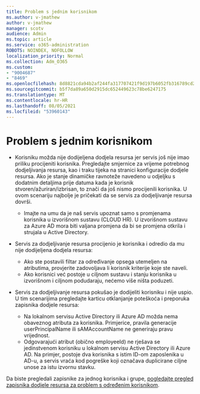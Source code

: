 ```yaml
---
title: Problem s jednim korisnikom
ms.author: v-jmathew
author: v-jmathew
manager: scotv
audience: Admin
ms.topic: article
ms.service: o365-administration
ROBOTS: NOINDEX, NOFOLLOW
localization_priority: Normal
ms.collection: Adm_O365
ms.custom:
- "9004687"
- "8469"
ms.openlocfilehash: 8d8821cda94b2af244fa317707421f9d197b6052fb316789cd286ea8b4adf19e
ms.sourcegitcommit: b5f7da89a650d2915dc652449623c78be6247175
ms.translationtype: MT
ms.contentlocale: hr-HR
ms.lasthandoff: 08/05/2021
ms.locfileid: "53960143"
---
```

# <a name="problem-with-single-user"></a>Problem s jednim korisnikom

- Korisniku možda nije dodijeljena dodjela resursa jer servis još nije imao priliku procijeniti korisnika. Pregledajte smjernice za vrijeme potrebnog dodjeljivanja resursa, kao i traku tijeka na stranici konfiguracije dodjele resursa. Ako je stanje dinamičke ravnoteže navedeno u odjeljku s dodatnim detaljima prije datuma kada je korisnik stvoren/ažuriran/izbrisan, to znači da još nismo procijenili korisnika. U ovom scenariju najbolje je pričekati da se servis za dodjeljivanje resursa dovrši.

  - Imajte na umu da je naš servis upoznat samo s promjenama korisnika u izvorišnom sustavu (CLOUD HR). U izvorišnom sustavu za Azure AD mora biti valjana promjena da bi se promjena otkrila i strujala u Active Directory.
- Servis za dodjeljivanje resursa procijenio je korisnika i odredio da mu nije dodijeljena dodjela resursa:
  - Ako ste postavili filtar za određivanje opsega utemeljen na atributima, provjerite zadovoljava li korisnik kriterije koje ste naveli.
  - Ako korisnici već postoje u ciljnom sustavu i stanju korisnika u izvorišnom i ciljnom podudaraju, nećemo više ništa poduzeti.
- Servis za dodjeljivanje resursa pokušao je dodijeliti korisniku i nije uspio. U tim scenarijima pregledajte karticu otklanjanje poteškoća i preporuka zapisnika dodjele resursa:
  - Na lokalnom servisu Active Directory ili Azure AD možda nema obaveznog atributa za korisnika. Primjerice, pravila generacije userPrincipalName ili sAMAccountName ne generiraju pravu vrijednost.
  - Odgovarajući atribut (obično employeeId) ne rješava se jedinstvenom korisniku u lokalnom servisu Active Directory ili Azure AD. Na primjer, postoje dva korisnika s istim ID-om zaposlenika u AD-u, a servis vraća kod pogreške koji označava duplicirane ciljne unose za istu izvornu stavku.

Da biste pregledali zapisnike za jednog korisnika i grupe, [pogledajte pregled zapisnika dodjele resursa za problem s određenim korisnikom](https://docs.microsoft.com/azure/active-directory/reports-monitoring/concept-provisioning-logs).

